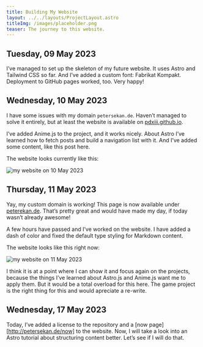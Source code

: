 ```yaml
---
title: Building My Website
layout: ../../layouts/ProjectLayout.astro
titleImg: /images/placeholder.png
teaser: The journey to this website.
---
```


## Tuesday, 09 May 2023

I’ve managed to set up the skeleton of my future website. It uses Astro and Tailwind CSS so far. And I’ve added a custom font: Fabrikat Kompakt. Deployment to GitHub pages worked, too. Very happy!

## Wednesday, 10 May 2023

I have some issues with my domain `petersekan.de`. Haven’t managed to solve it entirely, but at least the website is available on [pdxiii.github.io](https://pdxiii.github.io/).

I’ve added Anime.js to the project, and it works nicely. About Astro I’ve learned how to fetch posts and build a navigation list with it. And I’ve added some content, like this post here.

The website looks currently like this:

![my website on 10 May 2023](/images/my-website/website-screenshot-2023-05-10_21-26-27.png)

## Thursday, 11 May 2023

Yay, my custom domain is working! This page is now available under [peterekan.de](https://peterekan.de). That’s pretty great and would have made my day, if today wasn’t already awesome!

A few hours have passed and I’ve worked on the website. I have added a dash of color and fixed the default type styling for Markdown content.

The website looks like this right now:

![my website on 11 May 2023](/images/my-website/website-screenshot-2023-05-11_15-42-50.png)

I think it is at a point where I can show it and focus again on the projects, because the things I’ve learned about Astro.js and Anime.js want me to apply them. But it would be a total overload for this here. The game project is the right thing for this and would apreciate a re-write.

## Wednesday, 17 May 2023

Today, I’ve added a license to the repository and a [now page][http://petersekan.de/now] to the website. Now, I will take a look into an Astro tutorial about structuring content better. Let’s see if I will do that.
